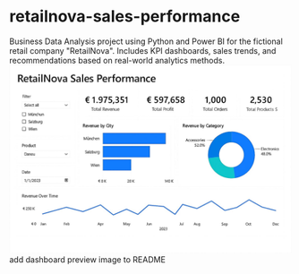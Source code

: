 # retailnova-sales-performance
Business Data Analysis project using Python and Power BI for the fictional retail company "RetailNova". Includes KPI dashboards, sales trends, and recommendations based on real-world analytics methods.
![Dashboard Preview](visuals/RetailNova.png)
add dashboard preview image to README

